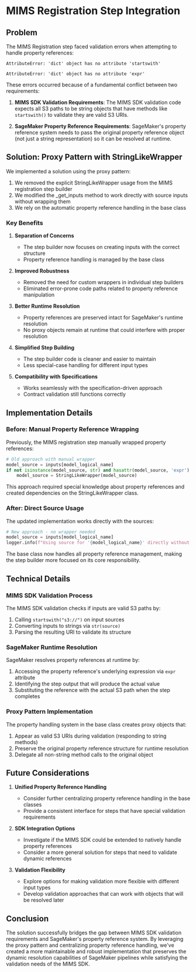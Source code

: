 # MIMS Registration Step Integration

## Problem

The MIMS Registration step faced validation errors when attempting to handle property references:

```
AttributeError: 'dict' object has no attribute 'startswith'
```

```
AttributeError: 'dict' object has no attribute 'expr'
```

These errors occurred because of a fundamental conflict between two requirements:

1. **MIMS SDK Validation Requirements**: The MIMS SDK validation code expects all S3 paths to be string objects that have methods like `startswith()` to validate they are valid S3 URIs.

2. **SageMaker Property Reference Requirements**: SageMaker's property reference system needs to pass the original property reference object (not just a string representation) so it can be resolved at runtime.

## Solution: Proxy Pattern with StringLikeWrapper

We implemented a solution using the proxy pattern:

1. We removed the explicit StringLikeWrapper usage from the MIMS registration step builder
2. We modified the _get_inputs method to work directly with source inputs without wrapping them
3. We rely on the automatic property reference handling in the base class

### Key Benefits

1. **Separation of Concerns**
   - The step builder now focuses on creating inputs with the correct structure
   - Property reference handling is managed by the base class

2. **Improved Robustness**
   - Removed the need for custom wrappers in individual step builders
   - Eliminated error-prone code paths related to property reference manipulation

3. **Better Runtime Resolution**
   - Property references are preserved intact for SageMaker's runtime resolution
   - No proxy objects remain at runtime that could interfere with proper resolution

4. **Simplified Step Building**
   - The step builder code is cleaner and easier to maintain
   - Less special-case handling for different input types

5. **Compatibility with Specifications**
   - Works seamlessly with the specification-driven approach
   - Contract validation still functions correctly

## Implementation Details

### Before: Manual Property Reference Wrapping

Previously, the MIMS registration step manually wrapped property references:

```python
# Old approach with manual wrapper
model_source = inputs[model_logical_name]
if not isinstance(model_source, str) and hasattr(model_source, 'expr'):
    model_source = StringLikeWrapper(model_source)
```

This approach required special knowledge about property references and created dependencies on the StringLikeWrapper class.

### After: Direct Source Usage

The updated implementation works directly with the sources:

```python
# New approach - no wrapper needed
model_source = inputs[model_logical_name]
logger.info(f"Using source for '{model_logical_name}' directly without wrapper")
```

The base class now handles all property reference management, making the step builder more focused on its core responsibility.

## Technical Details

### MIMS SDK Validation Process

The MIMS SDK validation checks if inputs are valid S3 paths by:

1. Calling `startswith("s3://")` on input sources
2. Converting inputs to strings via `str(source)`
3. Parsing the resulting URI to validate its structure

### SageMaker Runtime Resolution

SageMaker resolves property references at runtime by:

1. Accessing the property reference's underlying expression via `expr` attribute
2. Identifying the step output that will produce the actual value
3. Substituting the reference with the actual S3 path when the step completes

### Proxy Pattern Implementation

The property handling system in the base class creates proxy objects that:

1. Appear as valid S3 URIs during validation (responding to string methods)
2. Preserve the original property reference structure for runtime resolution
3. Delegate all non-string method calls to the original object

## Future Considerations

1. **Unified Property Reference Handling**
   - Consider further centralizing property reference handling in the base classes
   - Provide a consistent interface for steps that have special validation requirements

2. **SDK Integration Options**
   - Investigate if the MIMS SDK could be extended to natively handle property references
   - Consider a more general solution for steps that need to validate dynamic references

3. **Validation Flexibility**
   - Explore options for making validation more flexible with different input types
   - Develop validation approaches that can work with objects that will be resolved later

## Conclusion

The solution successfully bridges the gap between MIMS SDK validation requirements and SageMaker's property reference system. By leveraging the proxy pattern and centralizing property reference handling, we've created a more maintainable and robust implementation that preserves the dynamic resolution capabilities of SageMaker pipelines while satisfying the validation needs of the MIMS SDK.
